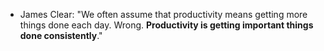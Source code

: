 - James Clear: "We often assume that productivity means getting more things done each day. Wrong. **Productivity is getting important things done consistently**."